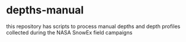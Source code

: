 # depths-manual
this repository has scripts to process manual depths and depth profiles collected during the NASA SnowEx field campaigns
